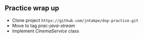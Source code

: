 ## Practice wrap up

* Clone project ```https://github.com/jntakpe/dxp-practice.git``` 
* Move to tag *prac-java-stream*
* Implement *CinemaService* class

